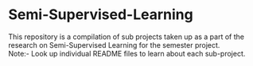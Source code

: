 # Semi-Supervised-Learning
This repository is a compilation of sub projects taken up as a part of the research on Semi-Supervised Learning for the semester project. <br>
Note:- Look up individual README files to learn about each sub-project.
